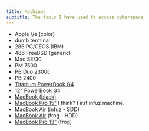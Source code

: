 ```yaml
---
title: Machines
subtitle: The tools I have used to access cyberspace
---
```


- Apple //e (color)
- dumb terminal
- 286 PC/GEOS (IBM)
- 486 FreeBSD (generic)
- Mac SE/30
- PM 7500
- PB Duo 2300c
- PB 2400
- [Titanium PowerBook G4](https://en.wikipedia.org/wiki/PowerBook_G4#Titanium_PowerBook_G4)
- [12" PowerBook G4](https://en.wikipedia.org/wiki/PowerBook_G4#Aluminum_PowerBook_G4)
- [MacBook (black)](https://en.wikipedia.org/wiki/MacBook#Original_polycarbonate_model)
- [MacBook Pro 15"](https://en.wikipedia.org/wiki/MacBook_Pro#1st_generation) I think? First infuz machine.
- [MacBook Air](https://en.wikipedia.org/wiki/MacBook_Air) (infuz - SDD)
- [MacBook Air](https://en.wikipedia.org/wiki/MacBook_Air) (frog - HDD)
- [MacBook Pro 13"](https://en.wikipedia.org/wiki/MacBook_Pro#2nd_generation_.28unibody.29) (frog)
